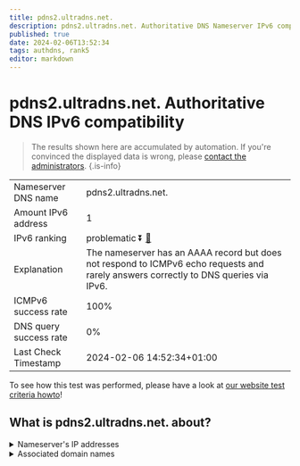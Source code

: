 ```yaml
---
title: pdns2.ultradns.net.
description: pdns2.ultradns.net. Authoritative DNS Nameserver IPv6 compatibility
published: true
date: 2024-02-06T13:52:34
tags: authdns, rank5
editor: markdown
---
```


# pdns2.ultradns.net. Authoritative DNS IPv6 compatibility

> The results shown here are accumulated by automation. If you're convinced the displayed data is wrong, please [contact the administrators](/howto/chat). 
{.is-info}




|   |   |
| - | - |
| Nameserver DNS name | pdns2.ultradns.net.
| Amount IPv6 address | 1
| IPv6 ranking | problematic :arrow_double_down: [🔗](/howto/ranking) |
| Explanation | The nameserver has an AAAA record but does not respond to ICMPv6 echo requests and rarely answers correctly to DNS queries via IPv6. |
| ICMPv6 success rate | 100%|
| DNS query success rate | 0% |
| Last Check Timestamp | 2024-02-06 14:52:34+01:00 |

To see how this test was performed, please have a look at [our website test criteria howto](/howto/testcriteria/authdns)!


## What is pdns2.ultradns.net. about?




<details>
<summary>Nameserver's IP addresses</summary>

2610:a1:1014::1

</details>



<details>
<summary>Associated domain names</summary>

www.crave.ca

</details>
